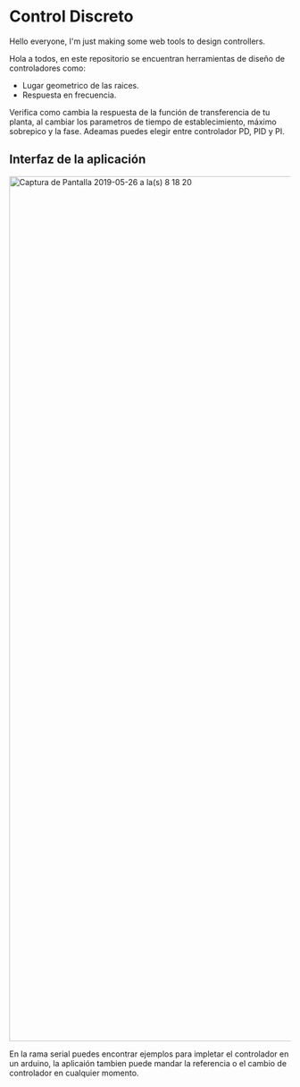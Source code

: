 # Control Discreto

Hello everyone, I'm just making some web tools to design controllers.

Hola a todos, en este repositorio se encuentran herramientas de diseño de controladores como:
  * Lugar geometrico de las raices.
  * Respuesta en frecuencia.
 
 Verifica como cambia la respuesta de la función de transferencia de tu planta, al cambiar los parametros de tiempo de establecimiento, máximo sobrepico y la fase. Adeamas puedes elegir entre controlador PD, PID y PI.
  
## Interfaz de la aplicación
<img width="1547" alt="Captura de Pantalla 2019-05-26 a la(s) 8 18 20" src="https://user-images.githubusercontent.com/16860088/92138404-f145fe80-edd3-11ea-918a-3a18f7ccf96d.png">

En la rama serial puedes encontrar ejemplos para impletar el controlador en un arduino, la aplicaión tambien puede mandar la referencia o el cambio de controlador en cualquier momento.
